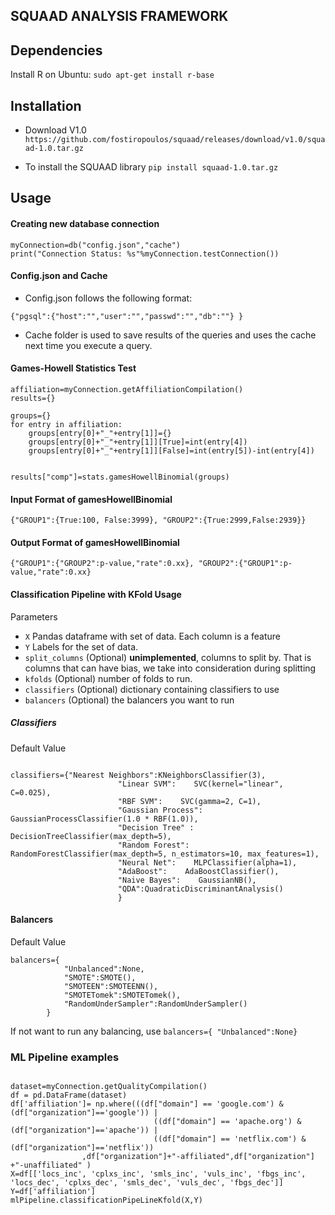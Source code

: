 ## SQUAAD ANALYSIS FRAMEWORK

## Dependencies

Install R on Ubuntu:
`sudo apt-get install r-base`

## Installation

* Download V1.0 
`https://github.com/fostiropoulos/squaad/releases/download/v1.0/squaad-1.0.tar.gz`

* To install the SQUAAD library
`pip install squaad-1.0.tar.gz`

## Usage

#### Creating new database connection
~~~~
myConnection=db("config.json","cache")
print("Connection Status: %s"%myConnection.testConnection())
~~~~

#### Config.json and Cache

* Config.json follows the following format:
~~~~
{"pgsql":{"host":"","user":"","passwd":"","db":""} }
~~~~
* Cache folder is used to save results of the queries and uses the cache next time you execute a query.

#### Games-Howell Statistics Test

~~~~
affiliation=myConnection.getAffiliationCompilation()
results={}

groups={}
for entry in affiliation:
    groups[entry[0]+"_"+entry[1]]={}
    groups[entry[0]+"_"+entry[1]][True]=int(entry[4])
    groups[entry[0]+"_"+entry[1]][False]=int(entry[5])-int(entry[4])


results["comp"]=stats.gamesHowellBinomial(groups)
~~~~~

#### Input Format of gamesHowellBinomial

~~~~
{"GROUP1":{True:100, False:3999}, "GROUP2":{True:2999,False:2939}}
~~~~

#### Output Format of gamesHowellBinomial

~~~~
{"GROUP1":{"GROUP2":p-value,"rate":0.xx}, "GROUP2":{"GROUP1":p-value,"rate":0.xx}
~~~~

#### Classification Pipeline with KFold Usage

Parameters

* `X` Pandas dataframe with set of data. Each column is a feature
* `Y`  Labels for the set of data.
* `split_columns` (Optional) **unimplemented**, columns to split by. That is columns that can have bias, we take into consideration during splitting
* `kfolds` (Optional)  number of folds to run.
* `classifiers` (Optional)  dictionary containing classifiers to use
* `balancers` (Optional)  the balancers you want to run

##### Classifiers

Default Value
~~~~

classifiers={"Nearest Neighbors":KNeighborsClassifier(3),
                        "Linear SVM":    SVC(kernel="linear", C=0.025),
                        "RBF SVM":    SVC(gamma=2, C=1),
                        "Gaussian Process":    GaussianProcessClassifier(1.0 * RBF(1.0)),
                        "Decision Tree" :    DecisionTreeClassifier(max_depth=5),
                        "Random Forest":    RandomForestClassifier(max_depth=5, n_estimators=10, max_features=1),
                        "Neural Net":    MLPClassifier(alpha=1),
                        "AdaBoost":    AdaBoostClassifier(),
                        "Naive Bayes":    GaussianNB(),
                        "QDA":QuadraticDiscriminantAnalysis()
                        }
~~~~

#### Balancers

Default Value
~~~~
balancers={
            "Unbalanced":None,
            "SMOTE":SMOTE(),
            "SMOTEEN":SMOTEENN(),
            "SMOTETomek":SMOTETomek(),
            "RandomUnderSampler":RandomUnderSampler()
        }
~~~~

If not want to run any balancing, use `balancers={ "Unbalanced":None}`

### ML Pipeline examples

~~~~

dataset=myConnection.getQualityCompilation()
df = pd.DataFrame(dataset)
df['affiliation']= np.where(((df["domain"] == 'google.com') & (df["organization"]=='google')) |
								((df["domain"] == 'apache.org') & (df["organization"]=='apache')) |
								((df["domain"] == 'netflix.com') & (df["organization"]=='netflix'))
                ,df["organization"]+"-affiliated",df["organization"] +"-unaffiliated" )
X=df[['locs_inc', 'cplxs_inc', 'smls_inc', 'vuls_inc', 'fbgs_inc', 'locs_dec', 'cplxs_dec', 'smls_dec', 'vuls_dec', 'fbgs_dec']]
Y=df['affiliation']
mlPipeline.classificationPipeLineKfold(X,Y)
 ~~~~
